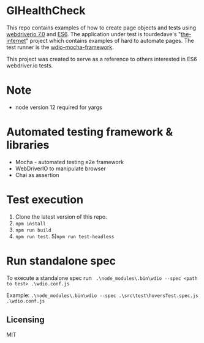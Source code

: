 # GIHealthCheck
This repo contains examples of how to create page objects and tests using [webdriverio 7.0](https://github.com/webdriverio/webdriverio) and [ES6](http://es6-features.org/#Constants). The application under test is tourdedave's "[the-internet](https://github.com/tourdedave/the-internet)" project which contains examples of hard to automate pages. The test runner is the [wdio-mocha-framework](https://github.com/webdriverio/webdriverio/tree/master/packages/wdio-mocha-framework). 

This project was created to serve as a reference to others interested in ES6 webdriver.io tests.

# Note
* node version 12 required for yargs

# Automated testing framework & libraries
* Mocha - automated testing e2e framework
* WebDriverIO to manipulate browser
* Chai as assertion


# Test execution
1) Clone the latest version of this repo.
2) ```npm install```
3) ```npm run build```
4) ```npm run test```.
5)```npm run test-headless```

# Run standalone spec
To execute a standalone spec run  ``` .\node_modules\.bin\wdio --spec <path to test> .\wdio.conf.js```

Example:
```.\node_modules\.bin\wdio --spec .\src\test\hoversTest.spec.js .\wdio.conf.js```



## Licensing

MIT